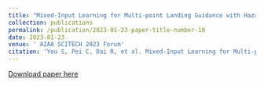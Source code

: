 ```yaml
---
title: "Mixed-Input Learning for Multi-point Landing Guidance with Hazard Avoidance Part II: Learning-based Guidance Algorith"
collection: publications
permalink: /publication/2023-01-23-paper-title-number-10
date: 2023-01-23
venue: ' AIAA SCITECH 2023 Forum'
citation: 'You S, Pei C, Dai R, et al. Mixed-Input Learning for Multi-point Landing Guidance with Hazard Avoidance Part II: Learning-based Guidance Algorithm[C]//AIAA SCITECH 2023 Forum. 2023: 1446.'
---
```

[Download paper here](http://ChaoyingPei.github.io/files/MLG2.pdf)
